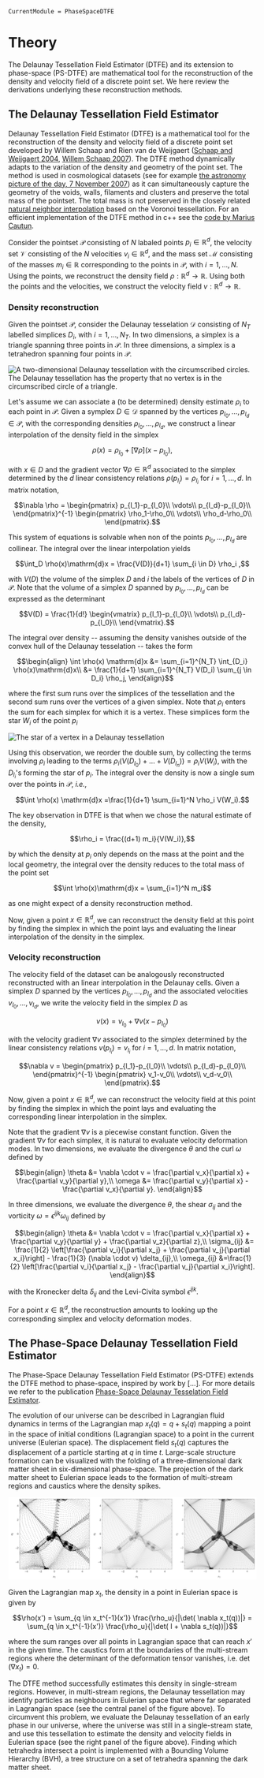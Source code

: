 ```@meta
CurrentModule = PhaseSpaceDTFE
```

# Theory
The Delaunay Tessellation Field Estimator (DTFE) and its extension to phase-space (PS-DTFE) are mathematical tool for the reconstruction of the density and velocity field of a discrete point set. We here review the derivations underlying these reconstruction methods.

## The Delaunay Tessellation Field Estimator
Delaunay Tessellation Field Estimator (DTFE) is a mathematical tool for the reconstruction of the density and velocity field of a discrete point set developed by Willem Schaap and Rien van de Weijgaert ([Schaap and Weijgaert 2004](https://www.astro.rug.nl/~weygaert/tim1publication/weyval2004.pdf), [Willem Schaap 2007](https://web.archive.org/web/20071210093614/http://dissertations.ub.rug.nl/faculties/science/2007/w.e.schaap/?FullItemRecord=ON)). The DTFE method dynamically adapts to the variation of the density and geometry of the point set. The method is used in cosmological datasets (see for example [the astronomy picture of the day, 7 November 2007](https://apod.nasa.gov/apod/ap071107.html)) as it can simultaneously capture the geometry of the voids, walls, filaments and clusters and preserve the total mass of the pointset. The total mass is not preserved in the closely related 
[natural neighbor interpolation](https://en.wikipedia.org/wiki/Natural_neighbor_interpolation) based on the Voronoi tessellation. For an efficient implementation of the DTFE method in c++ see the [code by Marius Cautun](https://github.com/MariusCautun/DTFE).

Consider the pointset $\mathcal{P}$ consisting of $N$ labaled points $p_i \in \mathbb{R}^d$, the velocity set $\mathcal{V}$ consisting of the $N$ velocities $v_i \in \mathbb{R}^d$, and the mass set $\mathcal{M}$ consisting of the masses $m_i \in \mathbb{R}$ corresponding to the points in $\mathcal{P}$, with $i=1,\dots,N$. Using the points, we reconstruct the density field $\rho:\mathbb{R}^d \to \mathbb{R}$. Using both the points and the velocities, we construct the velocity field $v:\mathbb{R}^d\to \mathbb{R}$.

### Density reconstruction
Given the pointset $\mathcal{P}$, consider the Delaunay tesselation $\mathcal{D}$ consisting of $N_T$ labelled simplices $D_i$, with $i=1,\dots, N_T$. In two dimensions, a simplex is a triangle spanning three points in $\mathcal{P}$. In three dimensions, a simplex is a tetrahedron spanning four points in $\mathcal{P}$.

![A two-dimensional Delaunay tessellation with the circumscribed circles. The Delaunay tessellation has the property that no vertex is in the circumscribed circle of a triangle.](assets/figures/Delaunay.png)
 

Let's assume we can associate a (to be determined) density estimate $\rho_i$ to each point in $\mathcal{P}$. Given a symplex $D \in \mathcal{D}$ spanned by the vertices $p_{l_0},\dots, p_{l_d} \in \mathcal{P}$, with the corresponding densities $\rho_{l_0}, \dots, \rho_{l_d}$, we construct a linear interpolation of the density field in the simplex 

```math
\rho(x) = \rho_{l_0} + [\nabla \rho] (x-p_{l_0}),
```

with $x \in D$ and the gradient vector $\nabla \rho\in \mathbb{R}^d$ associated to the simplex determined by the $d$ linear consistency relations $\rho(p_{l_i}) = \rho_{l_i}$ for $i=1,\dots,d$. In matrix notation,

```math
\nabla \rho = 
\begin{pmatrix}
p_{l_1}-p_{l_0}\\
\vdots\\
p_{l_d}-p_{l_0}\\
\end{pmatrix}^{-1}
\begin{pmatrix}
\rho_1-\rho_0\\
\vdots\\
\rho_d-\rho_0\\
\end{pmatrix}.
```

This system of equations is solvable when non of the points $p_{l_0}, \dots, p_{l_d}$ are collinear. The integral over the linear interpolation yields

```math
\int_D \rho(x)\mathrm{d}x = \frac{V(D)}{d+1} \sum_{i \in D} \rho_i ,
```

with $V(D)$ the volume of the simplex $D$ and $i$ the labels of the vertices of $D$ in $\mathcal{P}$. Note that the volume of a simplex $D$ spanned by $p_{l_0}, \dots, p_{l_d}$ can be expressed as the determinant

```math
V(D) = \frac{1}{d!}
\begin{vmatrix}
p_{l_1}-p_{l_0}\\
\vdots\\
p_{l_d}-p_{l_0}\\
\end{vmatrix}.
```

The integral over density -- assuming the density vanishes outside of the convex hull of the Delaunay tesselation -- takes the form

```math
\begin{align}
\int \rho(x) \mathrm{d}x 
&= \sum_{i=1}^{N_T} \int_{D_i} \rho(x)\mathrm{d}x\\
&= \frac{1}{d+1} \sum_{i=1}^{N_T} V(D_i) \sum_{j \in D_i} \rho_j,
\end{align}
```

where the first sum runs over the simplices of the tessellation and the second sum runs over the vertices of a given simplex. Note that $\rho_i$ enters the sum for each simplex for which it is a vertex. These simplices form the star $W_i$ of the point $p_i$

![The star of a vertex in a Delaunay tessellation](assets/figures/Star.png)


Using this observation, we reorder the double sum, by collecting the terms involving $\rho_i$ leading to the terms $\rho_i(V(D_{l_0}) + \dots + V(D_{l_n})) = \rho_i V(W_i)$, with the $D_{l_i}$'s forming the star of $p_i$. The integral over the density is now a single sum over the points in $\mathcal{P}$, *i.e.,*

```math
\int \rho(x) \mathrm{d}x =\frac{1}{d+1} \sum_{i=1}^N \rho_i V(W_i).
```

The key observation in DTFE is that when we chose the natural estimate of the density,

```math
\rho_i = \frac{(d+1) m_i}{V(W_i)},
```

by which the density at $p_i$ only depends on the mass at the point and the local geometry, the integral over the density reduces to the total mass of the point set

```math
\int \rho(x)\mathrm{d}x = \sum_{i=1}^N m_i
```

as one might expect of a density reconstruction method.

Now, given a point $x \in \mathbb{R}^d$, we can reconstruct the density field at this point by finding the simplex in which the point lays and evaluating the linear interpolation of the density in the simplex.

### Velocity reconstruction
The velocity field of the dataset can be analogously reconstructed reconstructed with an linear interpolation in the Delaunay cells. Given a simplex $D$ spanned by the vertices $p_{l_0}, \dots, p_{l_d}$ and the associated velocities $v_{l_0},\dots,v_{l_d}$, we write the velocity field in the simplex $D$ as

```math
v(x) = v_{l_0} + \nabla v (x - p_{l_0})
```

with the velocity gradient $\nabla v$ associated to the simplex determined by the linear consistency relations $v(p_{l_i}) = v_{l_i}$ for $i=1,\dots,d$. In matrix notation,

```math
\nabla v = 
\begin{pmatrix}
p_{l_1}-p_{l_0}\\
\vdots\\
p_{l_d}-p_{l_0}\\
\end{pmatrix}^{-1}
\begin{pmatrix}
v_1-v_0\\
\vdots\\
v_d-v_0\\
\end{pmatrix}.
```

Now, given a point $x \in \mathbb{R}^d$, we can reconstruct the velocity field at this point by finding the simplex in which the point lays and evaluating the corresponding linear interpolation in the simplex.

Note that the gradient $\nabla v$ is a piecewise constant function. Given the gradient $\nabla v$ for each simplex, it is natural to evaluate velocity deformation modes. In two dimensions, we evaluate the divergence $\theta$ and the curl $\omega$ defined by

```math
\begin{align}
\theta &= \nabla \cdot v = \frac{\partial v_x}{\partial x} + \frac{\partial v_y}{\partial y},\\
\omega &= \frac{\partial v_y}{\partial x} - \frac{\partial v_x}{\partial y}.
\end{align}
```

In three dimensions, we evaluate the divergence $\theta$, the shear $\sigma_{ij}$ and the vorticity $\omega = \epsilon^{ijk} \omega_{ij}$ defined by

```math
\begin{align}
\theta &= \nabla \cdot v = \frac{\partial v_x}{\partial x} + \frac{\partial v_y}{\partial y} + \frac{\partial v_z}{\partial z},\\
\sigma_{ij} &= \frac{1}{2} \left[\frac{\partial v_i}{\partial x_j} + \frac{\partial v_j}{\partial x_i}\right] - \frac{1}{3} (\nabla \cdot v) \delta_{ij},\\
\omega_{ij} &=\frac{1}{2} \left[\frac{\partial v_i}{\partial x_j} - \frac{\partial v_j}{\partial x_i}\right].
\end{align}
```

with the Kronecker delta $\delta_{ij}$ and the Levi-Civita symbol $\epsilon^{ijk}$.

For a point $x \in \mathbb{R}^d$, the reconstruction amounts to looking up the corresponding simplex and velocity deformation modes.

## The Phase-Space Delaunay Tessellation Field Estimator

The Phase-Space Delaunay Tessellation Field Estimator (PS-DTFE) extends the DTFE method to phase-space, inspired by work by [...]. For more details we refer to the publication [Phase-Space Delaunay Tesselation Field Estimator](https://academic.oup.com/mnras/article/536/1/807/7915986). 

The evolution of our universe can be described in Lagrangian fluid dynamics in terms of the Lagrangian map $x_t(q) = q + s_t(q)$ mapping a point in the space of initial conditions (Lagrangian space) to a point in the current universe (Eulerian space). The displacement field $s_t(q)$ captures the displacement of a particle starting at $q$ in time $t$. Large-scale structure formation can be visualized with the folding of a three-dimensional dark matter sheet in six-dimensional phase-space. The projection of the dark matter sheet to Eulerian space leads to the formation of multi-stream regions and caustics where the density spikes.

![Phase-Space](assets/figures/Phase-Space.png)

Given the Lagrangian map $x_t$, the density in a point in Eulerian space is given by 

```math
\rho(x') = \sum_{q \in x_t^{-1}(x')} \frac{\rho_u}{|\det( \nabla x_t(q))|} = \sum_{q \in x_t^{-1}(x')} \frac{\rho_u}{|\det( I + \nabla s_t(q))|}
```

where the sum ranges over all points in Lagrangian space that can reach $x'$ in the given time. The caustics form at the boundaries of the multi-stream regions where the determinant of the deformation tensor vanishes, i.e. $\det(\nabla x_t)=0$.

The DTFE method successfully estimates this density in single-stream regions. However, in multi-stream regions, the Delaunay tessellation may identify particles as neighbours in Eulerian space that where far separated in Lagrangian space (see the central panel of the figure above). To circumvent this problem, we evaluate the Delaunay tessellation of an early phase in our universe, where the universe was still in a single-stream state, and use this tessellation to estimate the density and velocity fields in Eulerian space (see the right panel of the figure above). Finding which tetrahedra intersect a point is implemented with a Bounding Volume Hierarchy (BVH), a tree structure on a set of tetrahedra spanning the dark matter sheet.
